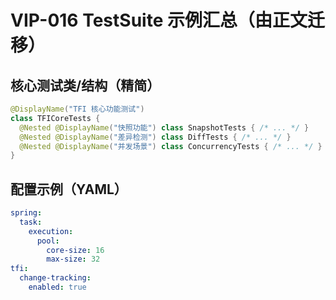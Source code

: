# VIP-016 TestSuite 示例汇总（由正文迁移）

## 核心测试类/结构（精简）
```java
@DisplayName("TFI 核心功能测试")
class TFICoreTests {
  @Nested @DisplayName("快照功能") class SnapshotTests { /* ... */ }
  @Nested @DisplayName("差异检测") class DiffTests { /* ... */ }
  @Nested @DisplayName("并发场景") class ConcurrencyTests { /* ... */ }
}
```

## 配置示例（YAML）
```yaml
spring:
  task:
    execution:
      pool:
        core-size: 16
        max-size: 32
tfi:
  change-tracking:
    enabled: true
```
